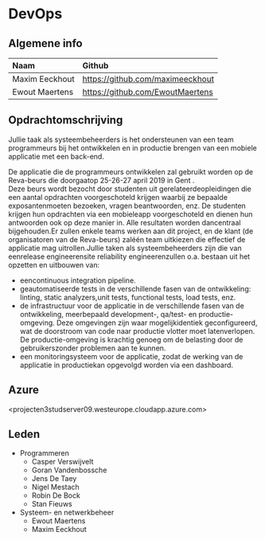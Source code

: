 # DevOps

## Algemene info

| Naam     | Github   |
| :------------- | :------------- |
| Maxim Eeckhout       | <https://github.com/maximeeckhout>      |
| Ewout Maertens       | <https://github.com/EwoutMaertens>      |

## Opdrachtomschrijving

Jullie taak als systeembeheerders is het ondersteunen van een team programmeurs bij het ontwikkelen en in productie brengen van een mobiele applicatie met een back-end.

De applicatie die de programmeurs ontwikkelen zal gebruikt worden op de Reva-beurs die doorgaatop 25-26-27 april 2019 in Gent
.   
Deze beurs wordt bezocht door studenten uit gerelateerdeopleidingen die een aantal opdrachten voorgeschoteld krijgen waarbij ze bepaalde exposantenmoeten bezoeken, vragen beantwoorden, enz. De studenten krijgen hun opdrachten via een mobieleapp voorgeschoteld en dienen hun antwoorden ook op deze manier in. Alle resultaten worden dancentraal bijgehouden.Er zullen enkele teams werken aan dit project, en de klant (de organisatoren van de Reva-beurs) zaléén team uitkiezen die effectief de applicatie mag uitrollen.Jullie taken als systeembeheerders zijn die van eenrelease engineerensite reliability engineerenzullen o.a. bestaan uit het opzetten en uitbouwen van:

* eencontinuous integration pipeline.
* geautomatiseerde tests in de verschillende fasen van de ontwikkeling: linting, static analyzers,unit tests, functional tests, load tests, enz.
* de infrastructuur voor de applicatie in de verschillende fasen van de ontwikkeling, meerbepaald development-, qa/test- en productie-omgeving. Deze omgevingen zijn waar mogelijkidentiek geconfigureerd,  wat de doorstroom van code naar productie vlotter moet latenverlopen.  De productie-omgeving is krachtig genoeg om de belasting door de gebruikerszonder problemen aan te kunnen.
* een monitoringsysteem voor de applicatie, zodat de werking van de applicatie in productiekan opgevolgd worden via een dashboard.

## Azure
<projecten3studserver09.westeurope.cloudapp.azure.com>

## Leden

* Programmeren
    * Casper Verswijvelt
    * Goran Vandenbossche
    * Jens De Taey
    * Nigel Mestach
    * Robin De Bock
    * Stan Fieuws
* Systeem- en netwerkbeheer
    * Ewout Maertens
    * Maxim Eeckhout
